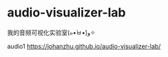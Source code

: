# audio-visualizer-lab
我的音频可视化实验室(๑•̀ㅂ•́)و✧</br>

audio1 https://johanzhu.github.io/audio-visualizer-lab/ </br>
